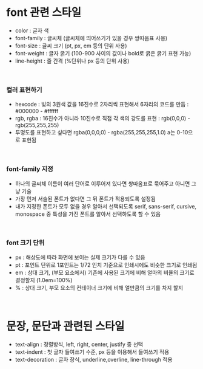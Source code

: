 # font 관련 스타일
- color : 글자 색
- font-family : 글씨체 (글씨체에 띄어쓰기가 있을 경우 쌍따옴표 사용)
- font-size : 글씨 크기 (pt, px, em 등의 단위 사용)
- font-weight : 글자 굵기 (100-900 사이의 값이나 bold로 굵은 굵기 표현 가능)
- line-height : 줄 간격 (%단위나 px 등의 단위 사용)

<br/>

### 컬러 표현하기
- hexcode : 빛의 3원색 값을 16진수로 2자리씩 표현해서 6자리의 코드를 만듬 : #000000 - #ffffff
- rgb, rgba : 16진수가 아니라 10진수로 직접 각 색의 강도를 표현 : rgb(0,0,0) - rgb(255,255,255)
- 투명도를 표현하고 싶다면 rgba(0,0,0,0) - rgba(255,255,255,1.0) a는 0-10으로 표현됨

<br/>

### font-family 지정
- 하나의 글씨체 이름이 여러 단어로 이루어져 있다면 쌍따옴표로 묶어주고 아니면 그냥 기술
- 가장 먼저 서술된 폰트가 없다면 그 뒤 폰트가 적용되도록 설정됨
- 내가 지정한 폰트가 모두 없을 경우 알아서 선택되도록 serif, sans-serif, cursive, monospace 중 특성을 가진 폰트를 알아서 선택하도록 할 수 있음

<br/>

### font 크기 단위
- px : 해상도에 따라 화면에 보이는 실제 크기가 다를 수 있음
- pt : 포인트 단위로 1포인트는 1/72 인치 기준으로 인쇄시에도 비슷한 크기로 인쇄됨
- em : 상대 크기, (부모 요소에서) 기존에 사용된 크기에 비해 얼마의 비율의 크기로 결정할지 (1.0em=100%)
- % : 상대 크기, 부모 요소의 컨테이너 크기에 비해 얼만큼의 크기를 차지 할지


<br/>


# 문장, 문단과 관련된 스타일
- text-align : 정렬방식, left, right, center, justify 중 선택
- text-indent : 첫 글자 들여쓰기 수준, px 등을 이용해서 들여쓰기 적용
- text-decoration : 글자 장식, underline,overline, line-through 적용
